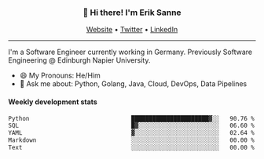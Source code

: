 <h3 align="center">👋 Hi there! I'm Erik Sanne</h3>
<p align="center">
  <a href="https://eriksanne.com">Website</a> •
  <a href="https://twitter.com/ErikKonradSanne">Twitter</a> •
  <a href="https://www.linkedin.com/in/eriksanne/">LinkedIn</a>
</p>

---
I'm a Software Engineer currently working in Germany. Previously Software Engineering @ Edinburgh Napier University.

- 😄 My Pronouns: He/Him
- 💬 Ask me about: Python, Golang, Java, Cloud, DevOps, Data Pipelines

<h4>Weekly development stats</h4>
<!--START_SECTION:waka-->

```txt
Python                             ██████████████████████▓░░   90.76 %
SQL                                █▓░░░░░░░░░░░░░░░░░░░░░░░   06.60 %
YAML                               ▓░░░░░░░░░░░░░░░░░░░░░░░░   02.64 %
Markdown                           ░░░░░░░░░░░░░░░░░░░░░░░░░   00.00 %
Text                               ░░░░░░░░░░░░░░░░░░░░░░░░░   00.00 %
```

<!--END_SECTION:waka-->
